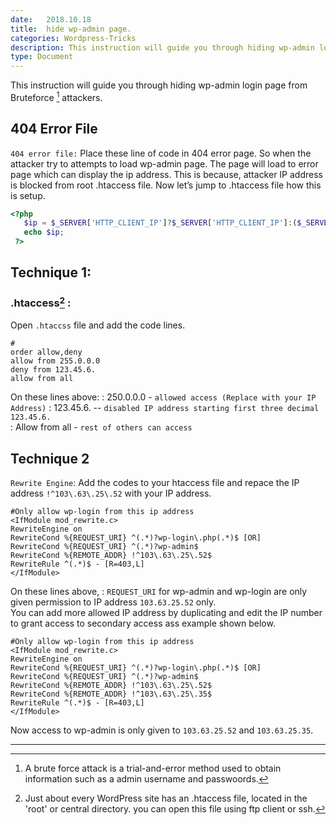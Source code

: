 ```yaml
---
date:	2018.10.18
title:	hide wp-admin page.
categories: Wordpress-Tricks
description: This instruction will guide you through hiding wp-admin login page from Bruteforce attackers.
type: Document
---
```

This instruction will guide you through hiding wp-admin login page from Bruteforce [^1] attackers.
## 404 Error File

`404 error file:`
Place these line of code in 404 error page. So when the attacker try to attempts to load wp-admin page. The page will load to error page which can display the ip address.
This is because, attacker IP address is blocked from root .htaccess file. 
Now let’s jump to .htaccess file how this is setup.

```php
<?php 
   $ip = $_SERVER['HTTP_CLIENT_IP']?$_SERVER['HTTP_CLIENT_IP']:($_SERVER['HTTP_X_FORWARDE‌​D_FOR']?$_SERVER['HTTP_X_FORWARDED_FOR']:$_SERVER['REMOTE_ADDR']);
   echo $ip;
 ?>

```
## Technique 1:
### .htaccess[^2] :
Open  `.htaccss` file and add the code lines. 
```
#
order allow,deny
allow from 255.0.0.0
deny from 123.45.6.
allow from all

```
On these lines above:
: 250.0.0.0 - `allowed access (Replace with your IP Address)` 
: 123.45.6. -- `disabled IP address starting first three decimal 123.45.6.`  
: Allow from all - `rest of others can access`  

  

## Technique 2
`Rewrite Engine`: Add the codes to your htaccess file and repace the IP address `!^103\.63\.25\.52` with your IP address. 
```
#Only allow wp-login from this ip address
<IfModule mod_rewrite.c>
RewriteEngine on
RewriteCond %{REQUEST_URI} ^(.*)?wp-login\.php(.*)$ [OR]
RewriteCond %{REQUEST_URI} ^(.*)?wp-admin$
RewriteCond %{REMOTE_ADDR} !^103\.63\.25\.52$
RewriteRule ^(.*)$ - [R=403,L]
</IfModule>

```
On these lines above,
: `REQUEST_URI` for wp-admin and wp-login are only given permission to IP address `103.63.25.52` only.  
 You can add more allowed IP address by duplicating and edit the IP number to grant access to secondary access ass example shown below.

```
#Only allow wp-login from this ip address
<IfModule mod_rewrite.c>
RewriteEngine on
RewriteCond %{REQUEST_URI} ^(.*)?wp-login\.php(.*)$ [OR]
RewriteCond %{REQUEST_URI} ^(.*)?wp-admin$
RewriteCond %{REMOTE_ADDR} !^103\.63\.25\.52$
RewriteCond %{REMOTE_ADDR} !^103\.63\.25\.35$
RewriteRule ^(.*)$ - [R=403,L]
</IfModule>

```
Now access to wp-admin is only given to `103.63.25.52` and `103.63.25.35`.
  
  
  --------------------------------------

[^1]: A brute force attack is a trial-and-error method used to obtain information such as a admin username and passwoords.
[^2]: Just about every WordPress site has an .htaccess file, located in the 'root' or central directory. you can open this file using ftp client or ssh.